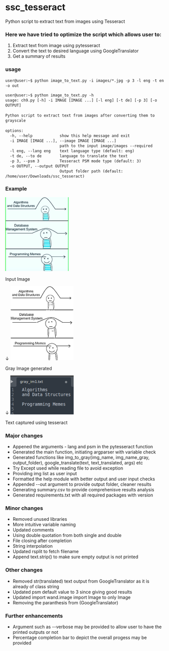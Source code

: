 # ssc_tesseract
Python script to extract text from images using Tesseract


### Here we have tried to optimize the script which allows user to:
<ol>
<li>Extract text from image using pytesseract
<li>Convert the text to desired language using GoogleTranslator
<li>Get a summary of results
</ol>


### usage

```console
user@user:~$ python image_to_text.py -i images/*.jpg -p 3 -l eng -t en -o out
```
```console
user@user:~$ python image_to_text.py -h
usage: ch9.py [-h] -i IMAGE [IMAGE ...] [-l eng] [-t de] [-p 3] [-o OUTPUT]

Python script to extract text from images after converting them to grayscale

options:
  -h, --help            show this help message and exit
  -i IMAGE [IMAGE ...], --image IMAGE [IMAGE ...]
                        path to the input image/images --required
  -l eng, --lang eng    text language type (default: eng)
  -t de, --to de        language to translate the text
  -p 3, --psm 3         Tesseract PSM mode type (default: 3)
  -o OUTPUT, --output OUTPUT
                        Output folder path (default: /home/user/Downloads/ssc_tesseract)
```

### Example
<img src="images/im1.jpg" alt="input_image" width="200"/>
<p> Input Image </p>
&#8595;
<img src="out/im1/gray_im1.jpg" alt="gray_image" width="200"/>
<p> Gray Image generated</p>
&#8595;
<img src="etc/screenshot.png" alt="text_captured" width="200"/>
<p> Text captured using tesseract </p>

### Major changes
<ul>
<li>Appened the arguments - lang and psm in the pytesseract function</li>
<li>Generated the main function, initiating argparser with variable check</li>
<li>Generated functions like img_to_gray(img_name, img_name_gray, output_folder), google_translate(text, text_translated, args) etc</li>
<li>Try Except used while reading file to avoid exception</li>
<li>Providing img list as user input</li>
<li>Formatted the help module with better output and user input checks</li>
<li>Appended --out argument to provide output folder, cleaner results</li>
<li>Generating summary.csv to provide comprehenisve results analysis</li>
<li>Generated requirements.txt with all required packages with version</li>
</ul>

### Minor changes
<ul>
<li>Removed unused libraries</li>
<li>More intuitive variable naming</li>
<li>Updated comments</li>
<li>Using double quotation from both single and double</li>
<li>File closing after completion</li>
<li>String interpolation</li>
<li>Updated rsplit to fetch filename</li>
<li>Append text.strip() to make sure empty output is not printed</li>
</ul>


### Other changes
<ul>
<li>Removed str(translated) text output from GoogleTranslator as it is already of class string</li>
<li>Updated psm default value to 3 since giving good results</li>
<li>Updated import wand.image import Image to only Image</li>
<li>Removing the paranthesis from (GoogleTranslator)</li>
</ul>

### Further enhancements
<ul>
<li>Argument such as --verbose may be provided to allow user to have the printed outputs or not</li>
<li>Percentage completion bar to depict the overall progess may be provided</li>
</ul>